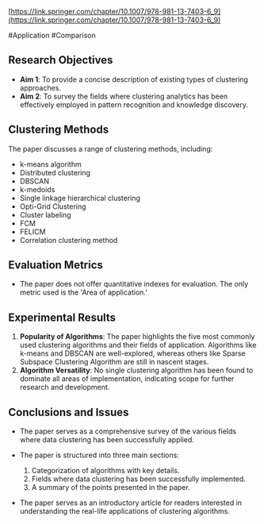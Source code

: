 [https://link.springer.com/chapter/10.1007/978-981-13-7403-6_9](https://link.springer.com/chapter/10.1007/978-981-13-7403-6_9)

#Application #Comparison
## Research Objectives
- **Aim 1**: To provide a concise description of existing types of clustering approaches.
- **Aim 2**: To survey the fields where clustering analytics has been effectively employed in pattern recognition and knowledge discovery.

## Clustering Methods
The paper discusses a range of clustering methods, including:
- k-means algorithm
- Distributed clustering
- DBSCAN
- k-medoids
- Single linkage hierarchical clustering
- Opti-Grid Clustering
- Cluster labeling
- FCM
- FELICM
- Correlation clustering method

## Evaluation Metrics
- The paper does not offer quantitative indexes for evaluation. The only metric used is the 'Area of application.'

## Experimental Results
1. **Popularity of Algorithms**: The paper highlights the five most commonly used clustering algorithms and their fields of application. Algorithms like k-means and DBSCAN are well-explored, whereas others like Sparse Subspace Clustering Algorithm are still in nascent stages.
2. **Algorithm Versatility**: No single clustering algorithm has been found to dominate all areas of implementation, indicating scope for further research and development.

## Conclusions and Issues
- The paper serves as a comprehensive survey of the various fields where data clustering has been successfully applied.
- The paper is structured into three main sections: 
  1. Categorization of algorithms with key details.
  2. Fields where data clustering has been successfully implemented.
  3. A summary of the points presented in the paper.
  
- The paper serves as an introductory article for readers interested in understanding the real-life applications of clustering algorithms.
